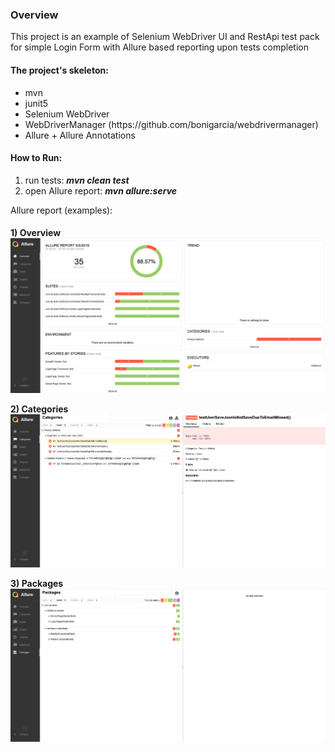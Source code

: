 <h3>Overview</h3>
This project is an example of Selenium WebDriver UI and RestApi test pack for simple Login Form with Allure based reporting upon tests completion

<h4>The project's skeleton:</h4>
<ul style="list-style-type:disc;">
  <li>mvn</li>
  <li>junit5</li>
  <li>Selenium WebDriver</li>
  <li>WebDriverManager (https://github.com/bonigarcia/webdrivermanager)</li>
  <li>Allure + Allure Annotations</li>
</ul>  

 <h4>How to Run:</h4>
 <ol> 
  <li>run tests: <b><i>mvn clean test</i></b></li>
  <li>open Allure report: <b><i>mvn allure:serve</i></b></li>
 </ol
 
 <h4>Allure report (examples):<h4>
 
 <b>1) Overview</b>
 ![alt text](https://github.com/AlexPeshkov/restplusui/blob/master/src/test/resources/allure/pictures/Overview.png)
 
 <b>2) Categories</b>
 ![alt text](https://github.com/AlexPeshkov/restplusui/blob/master/src/test/resources/allure/pictures/Categories.png)
 
 <b>3) Packages</b>
  ![alt text](https://github.com/AlexPeshkov/restplusui/blob/master/src/test/resources/allure/pictures/Packages.png)
